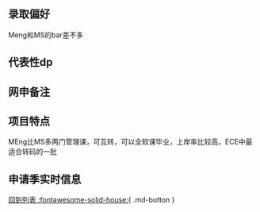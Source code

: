 ## 录取偏好
Meng和MS的bar差不多
## 代表性dp

## 网申备注

## 项目特点

MEng比MS多两门管理课，可互转，可以全软课毕业，上岸率比较高，ECE中最适合转码的一批

## 申请季实时信息

[回到列表 :fontawesome-solid-house:](选校梯度.md){ .md-button }
